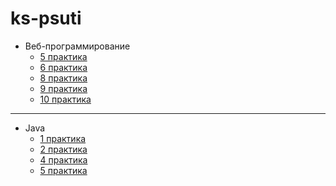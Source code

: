 # ks-psuti

* Веб-программирование
  + [5 практика](https://github.com/xinqrmn/ks-psuti/tree/main/Web%20programming/psuti-5)
  + [6 практика](https://github.com/xinqrmn/ks-psuti/tree/main/Web%20programming/psuti-6)
  + [8 практика](https://github.com/xinqrmn/ks-psuti/tree/main/Web%20programming/psuti-8)
  + [9 практика](https://github.com/xinqrmn/ks-psuti/tree/main/Web%20programming/psuti-9)
  + [10 практика](https://github.com/xinqrmn/ks-psuti/tree/main/Web%20programming/psuti-10)
  
*********

* Java
  + [1 практика](https://github.com/xinqrmn/ks-psuti/tree/main/Java/1%20practis)
  + [2 практика](https://github.com/xinqrmn/ks-psuti/tree/main/Java/2%20practis)
  + [4 практика](https://github.com/xinqrmn/ks-psuti/tree/main/Java/4%20practice)
  + [5 практика](https://github.com/xinqrmn/ks-psuti/tree/main/Java/5%20practice)
